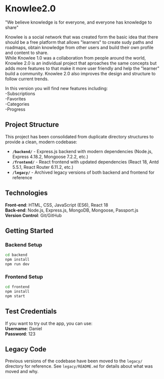 # Knowlee2.0

"We believe knowledge is for everyone, and everyone has knowledge to share"

Knowlee is a social network that was created form the basic idea that there should be a free platform that allows "learners" to create sudy paths and roadmaps, 
obtain knowledge from other users and build their own profile and content to share. 
<br/>
While Knowlee 1.0 was a collaboration from people around the world, Knowlee 2.0 is an individual project that aproaches the same concepts but adds more features to
that make it more user friendly and help the "learner" build a community. Knowlee 2.0 also improves the design and structure to follow current trends. 

In this version you will find new features including:
<br/>
-Subscriptions
<br/>
-Favorites
<br/>
-Categories
<br/>
-Progress
<br/>

## Project Structure

This project has been consolidated from duplicate directory structures to provide a clean, modern codebase:

- **`/backend/`** - Express.js backend with modern dependencies (Node.js, Express 4.18.2, Mongoose 7.2.2, etc.)
- **`/frontend/`** - React frontend with updated dependencies (React 18, Antd 5.5.1, React Router 6.11.2, etc.)
- **`/legacy/`** - Archived legacy versions of both backend and frontend for reference

## Technologies

**Front-end**: HTML, CSS, JavaScript (ES6), React 18
<br/>
**Back-end**: Node.js, Express.js, MongoDB, Mongoose, Passport.js
<br/>
**Version Control**: Git/GitHub

## Getting Started

### Backend Setup
```bash
cd backend
npm install
npm run dev
```

### Frontend Setup
```bash
cd frontend
npm install
npm start
```

## Test Credentials

If you want to try out the app, you can use:
<br/>
**Username**: Daniel
<br/>
**Password**: 123

## Legacy Code

Previous versions of the codebase have been moved to the `legacy/` directory for reference. See `legacy/README.md` for details about what was moved and why.
